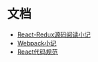 # 文档

- [React-Redux源码阅读小记](./React-Redux源码阅读小记.md)
- [Webpack小记](./Webpack小记.md)
- [React代码规范](./React代码规范.md)
